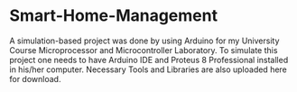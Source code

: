 # Smart-Home-Management
A simulation-based project was done by using Arduino for my University Course Microprocessor and Microcontroller  Laboratory.  To simulate this project one needs to have Arduino IDE and Proteus 8 Professional installed in his/her computer. Necessary Tools and Libraries are also uploaded here for download.
